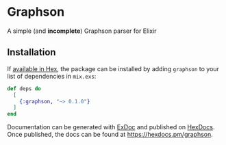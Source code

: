 # Graphson

A simple (and **incomplete**) Graphson parser for Elixir

## Installation

If [available in Hex](https://hex.pm/docs/publish), the package can be installed
by adding `graphson` to your list of dependencies in `mix.exs`:

```elixir
def deps do
  [
    {:graphson, "~> 0.1.0"}
  ]
end
```

Documentation can be generated with [ExDoc](https://github.com/elixir-lang/ex_doc)
and published on [HexDocs](https://hexdocs.pm). Once published, the docs can
be found at <https://hexdocs.pm/graphson>.
